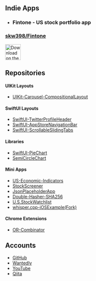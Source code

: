 ## Indie Apps

- ### Fintone - US stock portfolio app

### [skw398/Fintone](https://github.com/skw398/Fintone)

<a href="https://apps.apple.com/app/fintone/id1635493374"
   target="_blank"
   rel="noopener noreferrer">
  <img src="https://user-images.githubusercontent.com/114917347/201505856-01f766e0-aedd-409d-89d6-29cef70a32ae.svg" 
       alt="Download on the App Store"
       style="height: 50px;">
</a>

## Repositories

#### UIKit Layouts
- [UIKit-Carousel-CompositionalLayout](https://github.com/skw398/UIKit-Carousel-CompositionalLayout)

#### SwiftUI Layouts
- [SwiftUI-TwitterProfileHeader](https://github.com/skw398/SwiftUI-TwitterProfileHeader)
- [SwiftUI-AppStoreNavigationBar](https://github.com/skw398/SwiftUI-AppStoreNavigationBar)
- [SwiftUI-ScrollableSlidingTabs](https://github.com/skw398/SwiftUI-ScrollableSlidingTabs)

#### Libraries
- [SwiftUI-PieChart](https://github.com/skw398/SwiftUI-PieChart)
- [SemiCircleChart](https://github.com/skw398/SemiCircleChart)

#### Mini Apps
- [US-Economic-Indicators](https://github.com/skw398/US-Economic-Indicators)
- [StockScreener](https://github.com/skw398/StockScreener)
- [JsonPlaceholderApp](https://github.com/skw398/JsonPlaceholderApp-ChatGPT-Assisted)
- [Double-Hasher-SHA256](https://github.com/skw398/Double-Hasher-SHA256)
- [U.S.StockWatchlist](https://github.com/skw398/U.S.StockWatchlist)
- [whisper.cpp-iOSExample(Fork)](https://github.com/skw398/whisper.cpp-iOSExample)

#### Chrome Extensions
- [OR-Combinator](https://github.com/skw398/OR-Combinator)

## Accounts
- [GitHub](https://github.com/skw398)
- [Wantedly](https://www.wantedly.com/id/skw398)
- [YouTube](https://www.youtube.com/@Abc-py4sd)
- [Qiita](https://qiita.com/skw398)
